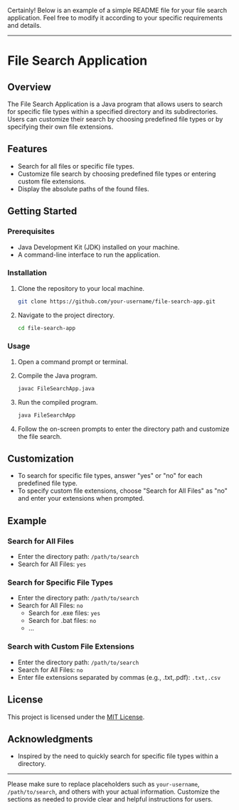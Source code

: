 Certainly! Below is an example of a simple README file for your file search application. Feel free to modify it according to your specific requirements and details.

---

# File Search Application

## Overview

The File Search Application is a Java program that allows users to search for specific file types within a specified directory and its subdirectories. Users can customize their search by choosing predefined file types or by specifying their own file extensions.

## Features

- Search for all files or specific file types.
- Customize file search by choosing predefined file types or entering custom file extensions.
- Display the absolute paths of the found files.

## Getting Started

### Prerequisites

- Java Development Kit (JDK) installed on your machine.
- A command-line interface to run the application.

### Installation

1. Clone the repository to your local machine.

    ```bash
    git clone https://github.com/your-username/file-search-app.git
    ```

2. Navigate to the project directory.

    ```bash
    cd file-search-app
    ```

### Usage

1. Open a command prompt or terminal.

2. Compile the Java program.

    ```bash
    javac FileSearchApp.java
    ```

3. Run the compiled program.

    ```bash
    java FileSearchApp
    ```

4. Follow the on-screen prompts to enter the directory path and customize the file search.

## Customization

- To search for specific file types, answer "yes" or "no" for each predefined file type.
- To specify custom file extensions, choose "Search for All Files" as "no" and enter your extensions when prompted.

## Example

### Search for All Files

- Enter the directory path: `/path/to/search`
- Search for All Files: `yes`

### Search for Specific File Types

- Enter the directory path: `/path/to/search`
- Search for All Files: `no`
  - Search for .exe files: `yes`
  - Search for .bat files: `no`
  - ...

### Search with Custom File Extensions

- Enter the directory path: `/path/to/search`
- Search for All Files: `no`
- Enter file extensions separated by commas (e.g., .txt,.pdf): `.txt,.csv`

## License

This project is licensed under the [MIT License](LICENSE).

## Acknowledgments

- Inspired by the need to quickly search for specific file types within a directory.

---

Please make sure to replace placeholders such as `your-username`, `/path/to/search`, and others with your actual information. Customize the sections as needed to provide clear and helpful instructions for users.
